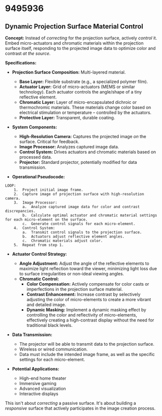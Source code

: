 # 9495936

## Dynamic Projection Surface Material Control

**Concept:** Instead of *correcting* for the projection surface, actively *control* it. Embed micro-actuators and chromatic materials within the projection surface itself, responding to the projected image data to optimize color and contrast *at the source*.

**Specifications:**

*   **Projection Surface Composition:** Multi-layered material.
    *   **Base Layer:** Flexible substrate (e.g., a specialized polymer film).
    *   **Actuator Layer:** Grid of micro-actuators (MEMS or similar technology). Each actuator controls the angle/shape of a tiny reflective element.
    *   **Chromatic Layer:** Layer of micro-encapsulated dichroic or thermochromic materials. These materials change color based on electrical stimulation or temperature – controlled by the actuators.
    *   **Protective Layer:** Transparent, durable coating.

*   **System Components:**
    *   **High-Resolution Camera:** Captures the projected image *on* the surface. Critical for feedback.
    *   **Image Processor:** Analyzes captured image data.
    *   **Control System:** Drives actuators and chromatic materials based on processed data.
    *   **Projector:** Standard projector, potentially modified for data transmission.

*   **Operational Pseudocode:**

```
LOOP:
    1.  Project initial image frame.
    2.  Capture image of projection surface with high-resolution camera.
    3.  Image Processor:
        a.  Analyze captured image data for color and contrast discrepancies.
        b.  Calculate optimal actuator and chromatic material settings for each micro-element on the surface.
        c.  Generate control signals for each micro-element.
    4.  Control System:
        a.  Transmit control signals to the projection surface.
        b.  Actuators adjust reflective element angles.
        c.  Chromatic materials adjust color.
    5.  Repeat from step 1.
```

*   **Actuator Control Strategy:**
    *   **Angle Adjustment:** Adjust the angle of the reflective elements to maximize light reflection toward the viewer, minimizing light loss due to surface irregularities or non-ideal viewing angles.
    *   **Chromatic Control:**
        *   **Color Compensation:** Actively compensate for color casts or imperfections in the projection surface material.
        *   **Contrast Enhancement:** Increase contrast by selectively adjusting the color of micro-elements to create a more vibrant and detailed image.
        *   **Dynamic Masking:** Implement a dynamic masking effect by controlling the color and reflectivity of micro-elements, effectively creating a high-contrast display without the need for traditional black levels.

*   **Data Transmission:**
    *   The projector will be able to transmit data to the projection surface.
    *   Wireless or wired communication.
    *   Data must include the intended image frame, as well as the specific settings for each micro-element.

*   **Potential Applications:**
    *   High-end home theater
    *   Immersive gaming
    *   Advanced visualization
    *   Interactive displays

This isn't about *correcting* a passive surface. It's about building a *responsive* surface that actively participates in the image creation process.